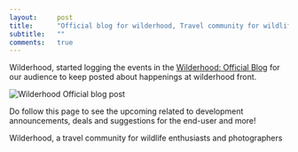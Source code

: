 ```yaml
---
layout:     post
title:      "Official blog for wilderhood, Travel community for wildlife"
subtitle:   ""
comments:   true
---
```


<p>
Wilderhood, started logging the events in the <a href="http://blog.wilderhood.com">Wilderhood: Official Blog</a> for our audience to keep posted about happenings at wilderhood front.
</p>

<img src="{{ site.baseurl }}/img/2015-02-08/portrait.png" alt="Wilderhood Official blog post">

<p>
Do follow this page to see the upcoming related to development announcements, deals and suggestions for the end-user and more!
</p>

<p>
<a href="http://www.wilderhood.com" style="text-decoration:none"> Wilderhood</a>, a travel community for wildlife enthusiasts and photographers
</p>
